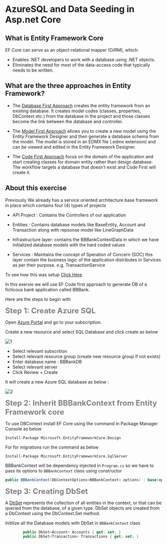 # AzureSQL and Data Seeding in Asp.net Core

## What is Entity Framework Core
EF Core can serve as an object-relational mapper (O/RM), which:

* Enables .NET developers to work with a database using .NET objects.
* Eliminates the need for most of the data-access code that typically needs to be written.

## What are the three approaches in Entity Framework?
  
* The [Database First Approach](https://www.tutorialspoint.com/entity_framework/entity_database_first_approach.htm#:~:text=The%20Database%20First%20Approach%20provides,between%20the%20database%20and%20controller.) creates the entity framework from an existing database. It creates model codes (classes, properties, DbContext etc.) from the database in the project and those classes become the link between the database and controller.
  
* The [Model First Approach](https://docs.microsoft.com/en-us/ef/ef6/modeling/designer/workflows/model-first#:~:text=Model%20First%20allows%20you%20to,in%20the%20Entity%20Framework%20Designer.) allows you to create a new model using the Entity Framework Designer and then generate a database schema from the model. The model is stored in an EDMX file (.edmx extension) and can be viewed and edited in the Entity Framework Designer.
  
* The [Code First Approach](https://www.entityframeworktutorial.net/code-first/what-is-code-first.aspx#:~:text=In%20the%20Code%2DFirst%20approach,illustrates%20the%20code%2Dfirst%20approach.) focus on the domain of the application and start creating classes for  domain entity rather than design database. The workflow targets a database that doesn’t exist and Code First will create it.

## About this exercise

Previously We already has a service oriented architecture base framework in place  which contains  four (4) types of projects 


* API Project : Contains the Controllers of our application
  
* Entities : Contains database models like BaseEntity, Account and Transaction along with repsonse model like LineGraphData
  
* Infrastructure layer: contains the BBBankContextData in which we have initialized database models with the hard coded values 
  
* Services : Maintains the concept of Speration of Concern (SOC) this layer contain the business logic of the application distributes in Services as per their purpose. e.g. TransactionService

To see how this was setup [Click Here](https://github.com/PatternsTechGit/PT_ServiceOrientedArchitecture)

In this exersie
 we will use EF Code first approach to generate  DB of a ficticous bank application called BBBank.

 Here are the steps to begin with 

 <font size="5" color="grey">**Step 1: Create Azure SQL**</font> 

 Open [Azure Portal](https://portal.azure.com/) and go to your subscription.

 Create a new resource and select SQL Database and click create as below 

![1](https://user-images.githubusercontent.com/100709775/161048255-a5a920dd-99b5-4722-affe-c9cd05eec839.PNG)

* Select relevant subscrition
* Select relevant resource group (create new resource group if not exists)
* Enter database name : BBBankDB
* Select relevant server 
* Click Review + Create

It will create a new Azure SQL database as below :

![2](https://user-images.githubusercontent.com/100709775/161048264-2f677161-a521-4a20-af02-8f7f8d4b4512.PNG)

 <font size="5" color="grey">**Step 2: Inherit BBBankContext from Entity Framework core**</font> 

 To use DBContext install EF Core using the command in Package Manager Console as below 

```
Install-Package Microsoft.EntityFrameworkCore.Design
```

For for migrations run the command as below 
```
Install-Package Microsoft.EntityFrameworkCore.SqlServer
```

BBBankContext will be dependency injected in `Program.cs` so we have to pass its options to `BBBankContext` class using constructor

```cs
public BBBankContext(DbContextOptions<BBBankContext> options) : base(options) { }

 ```  


 <font size="5" color="grey">**Step 3: Creating DbSet**</font> 

 A [DbSet](https://docs.microsoft.com/en-us/dotnet/api/system.data.entity.dbset-1?view=entity-framework-6.2.0#:~:text=A%20DbSet%20represents%20the%20collection,Set%20method.) represents the collection of all entities in the context, or that can be queried from the database, of a given type. DbSet objects are created from a DbContext using the DbContext.Set method.


Initilize all the Database models with DbSet in `BBBankContext` class

```cs
        public DbSet<Account> Accounts { get; set; }
        public DbSet<Transaction> Transactions { get; set; }
```

